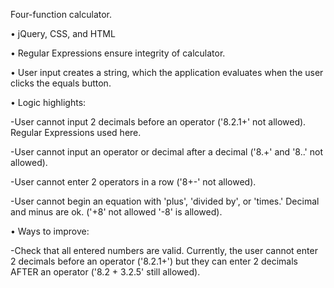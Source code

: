 Four-function calculator.

•	jQuery, CSS, and HTML

•	Regular Expressions ensure integrity of calculator.

•	User input creates a string, which the application evaluates when the user clicks the equals button.


• Logic highlights:
 
  -User cannot input 2 decimals before an operator ('8.2.1+' not allowed). Regular Expressions used here.
  
  -User cannot input an operator or decimal after a decimal ('8.+'  and '8..' not allowed).
  
  -User cannot enter 2 operators in a row ('8+-' not allowed).
  
  -User cannot begin an equation with 'plus', 'divided by', or 'times.' Decimal and minus are ok. ('+8' not allowed '-8' is allowed).
  
  
• Ways to improve:

  -Check that all entered numbers are valid. Currently, the user cannot enter 2 decimals before an operator ('8.2.1+') but they can enter 2 decimals AFTER an operator ('8.2 + 3.2.5' still allowed).

